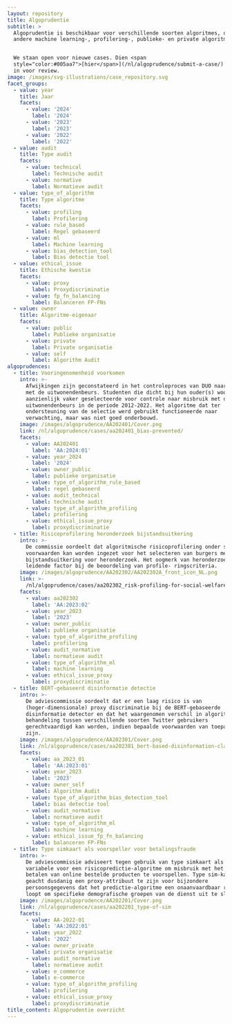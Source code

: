 ```yaml
---
layout: repository
title: Algoprudentie
subtitle: >
  Algoprudentie is beschikbaar voor verschillende soorten algoritmes, onder
  andere machine learning-, profilering-, publieke- en private algoritmes.


  We staan open voor nieuwe cases. Dien <span
  style="color:#005aa7">[hier</span>](/nl/algoprudence/submit-a-case/) een case
  in voor review.
image: /images/svg-illustrations/case_repository.svg
facet_groups:
  - value: year
    title: Jaar
    facets:
      - value: '2024'
        label: '2024'
      - value: '2023'
        label: '2023'
      - value: '2022'
        label: '2022'
  - value: audit
    title: Type audit
    facets:
      - value: technical
        label: Technische audit
      - value: normative
        label: Normatieve audit
  - value: type_of_algorithm
    title: Type algoritme
    facets:
      - value: profiling
        label: Profilering
      - value: rule_based
        label: Regel gebaseerd
      - value: ml
        label: Machine learning
      - value: bias_detection_tool
        label: Bias detectie tool
  - value: ethical_issue
    title: Ethische kwestie
    facets:
      - value: proxy
        label: Proxydiscriminatie
      - value: fp_fn_balancing
        label: Balanceren FP-FNs
  - value: owner
    title: Algoritme-eigenaar
    facets:
      - value: public
        label: Publieke organisatie
      - value: private
        label: Private organisatie
      - value: self
        label: Algorithm Audit
algoprudences:
  - title: Vooringenomenheid voorkomen
    intro: >-
      Afwijkingen zijn geconstateerd in het controleproces van DUO naar misbruik
      met de uitwonendenbeurs. Studenten die dicht bij hun ouder(s) woonden zijn
      aanzienlijk vaker geselecteerde voor controle naar misbruik met de
      uitwonendenbeurs in de periode 2012-2022. Het algoritme dat ter
      ondersteuning van de selectie werd gebruikt functioneerde naar
      verwachting, maar was niet goed onderbouwd.
    image: /images/algoprudence/AA202401/Cover.png
    link: /nl/algoprudence/cases/aa202401_bias-prevented/
    facets:
      - value: AA202401
        label: 'AA:2024:01'
      - value: year_2024
        label: '2024'
      - value: owner_public
        label: publieke organisatie
      - value: type_of_algorithm_rule_based
        label: regel gebaseerd
      - value: audit_technical
        label: technische audit
      - value: type_of_algorithm_profiling
        label: profilering
      - value: ethical_issue_proxy
        label: proxydiscriminatie
  - title: Risicoprofilering heronderzoek bijstandsuitkering
    intro: >-
      De commissie oordeelt dat algoritmische risicoprofilering onder strikte
      voorwaarden kan worden ingezet voor het selecteren van burgers met een
      bijstandsuitkering voor heronderzoek. Het oogmerk van heronderzoek is een
      leidende factor bij de beoordeling van profile- ringscriteria.
    image: /images/algoprudence/AA202302/AA202302A_front_icon_NL.png
    link: >-
      /nl/algoprudence/cases/aa202302_risk-profiling-for-social-welfare-reexamination
    facets:
      - value: aa202302
        label: 'AA:2023:02'
      - value: year_2023
        label: '2023'
      - value: owner_public
        label: publieke organisatie
      - value: type_of_algorithm_profiling
        label: profilering
      - value: audit_normative
        label: normatieve audit
      - value: type_of_algorithm_ml
        label: machine learning
      - value: ethical_issue_proxy
        label: proxydiscriminatie
  - title: BERT-gebaseerd disinformatie detectie
    intro: >-
      De adviescommissie oordeelt dat er een laag risico is van
      (hoger-dimensionale) proxy discriminatie bij de BERT-gebaseerde
      disinformatie detector en dat het waargenomen verschil in algoritmische
      behandeling tussen verschillende soorten Twitter gebruikers
      gerechtvaardigd kan worden, indien bepaalde voorwaarden van toepassing
      zijn.
    image: /images/algoprudence/AA202301/Cover.png
    link: /nl/algoprudence/cases/aa202301_bert-based-disinformation-classifier
    facets:
      - value: aa_2023_01
        label: 'AA:2023:01'
      - value: year_2023
        label: '2023'
      - value: owner_self
        label: Algorithm Audit
      - value: type_of_algorithm_bias_detection_tool
        label: bias detectie tool
      - value: audit_normative
        label: normatieve audit
      - value: type_of_algorithm_ml
        label: machine learning
      - value: ethical_issue_fp_fn_balancing
        label: balanceren FP-FNs
  - title: Type simkaart als voorspeller voor betalingsfraude
    intro: >-
      De adviescommissie adviseert tegen gebruik van type simkaart als input
      variabele voor een risicopredictie-algoritme om misbruik met het achteraf
      betalen van online bestelde producten te voorspellen. Type sim-kaart wordt
      geacht dusdanig een proxy-attribuut te zijn voor bijzondere
      persoonsgegevens dat het predictie-algoritme een onaanvaardbaar risico
      loopt om specifieke demografische groepen van de dienst uit te sluiten.
    image: /images/algoprudence/AA202201/Cover.png
    link: /nl/algoprudence/cases/aa202201_type-of-sim
    facets:
      - value: AA-2022-01
        label: 'AA:2022:01'
      - value: year_2022
        label: '2022'
      - value: owner_private
        label: private organisatie
      - value: audit_normative
        label: normatieve audit
      - value: e_commerce
        label: e-commerce
      - value: type_of_algorithm_profiling
        label: profilering
      - value: ethical_issue_proxy
        label: proxydiscriminatie
title_content: Algoprudentie overzicht
---
```


